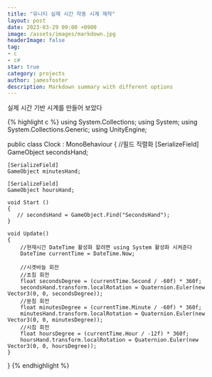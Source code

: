```yaml
---
title: "유니티 실제 시간 작동 시계 제작"
layout: post
date: 2023-03-29 09:00 +0900
image: /assets/images/markdown.jpg
headerImage: false
tag:
- c
- c#
star: true
category: projects
author: jamesfoster
description: Markdown summary with different options
---
```



실제 시간 기반 시계를 만들어 보았다



{% highlight c %}
using System.Collections;
using System;
using System.Collections.Generic;
using UnityEngine;

public class Clock : MonoBehaviour
{
    //필드 직렬화
    [SerializeField]
    GameObject secondsHand;

    [SerializeField]
    GameObject minutesHand;

    [SerializeField]
    GameObject hoursHand;

    void Start ()
    {
       // secondsHand = GameObject.Find("SecondsHand");
    }

    void Update()
    {
        //현재시간 DateTime 활성화 할려면 using System 활성화 시켜준다
        DateTime currentTime = DateTime.Now;

        //시곗바늘 회전
        //초침 회전
        float secondsDegree = (currentTime.Second / -60f) * 360f;  
        secondsHand.transform.localRotation = Quaternion.Euler(new Vector3(0, 0, secondsDegree));
        //분침 회전
        float minutesDegree = (currentTime.Minute / -60f) * 360f;
        minutesHand.transform.localRotation = Quaternion.Euler(new Vector3(0, 0, minutesDegree));
        //시침 회전
        float hoursDegree = (currentTime.Hour / -12f) * 360f;
        hoursHand.transform.localRotation = Quaternion.Euler(new Vector3(0, 0, hoursDegree));
    }
}
{% endhighlight %}